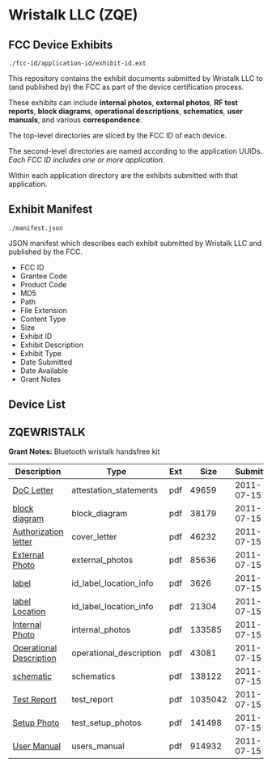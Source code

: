# Wristalk LLC (ZQE)
## FCC Device Exhibits

```
./fcc-id/application-id/exhibit-id.ext
```

This repository contains the exhibit documents submitted by Wristalk LLC to (and published by) the FCC as part of the device certification process.

These exhibits can include **internal photos**, **external photos**, **RF test reports**, **block diagrams**, **operational descriptions**, **schematics**, **user manuals**, and various **correspondence**.

The top-level directories are sliced by the FCC ID of each device.

The second-level directories are named according to the application UUIDs. *Each FCC ID includes one or more application.*

Within each application directory are the exhibits submitted with that application. 

## Exhibit Manifest

```
./manifest.json
```

JSON manifest which describes each exhibit submitted by Wristalk LLC and published by the FCC.

- FCC ID
- Grantee Code
- Product Code
- MD5
- Path
- File Extension
- Content Type
- Size
- Exhibit ID
- Exhibit Description
- Exhibit Type
- Date Submitted
- Date Available
- Grant Notes

## Device List
## ZQEWRISTALK
**Grant Notes:** Bluetooth wristalk handsfree kit

| Description | Type | Ext | Size | Submitted | Available |
| ----------- | ---- | --- | ---- | --------- | --------- |
| [DoC Letter](ZQEWRISTALK/e2dedaebbc992e2187dfc97b5c40b412/1502441.pdf) | attestation_statements | pdf | 49659 | 2011-07-15 | 2011-07-15 |
| [block diagram](ZQEWRISTALK/e2dedaebbc992e2187dfc97b5c40b412/1502431.pdf) | block_diagram | pdf | 38179 | 2011-07-15 | 2011-07-15 |
| [Authorization letter](ZQEWRISTALK/e2dedaebbc992e2187dfc97b5c40b412/1502430.pdf) | cover_letter | pdf | 46232 | 2011-07-15 | 2011-07-15 |
| [External Photo](ZQEWRISTALK/e2dedaebbc992e2187dfc97b5c40b412/1502434.pdf) | external_photos | pdf | 85636 | 2011-07-15 | 2011-07-15 |
| [label](ZQEWRISTALK/e2dedaebbc992e2187dfc97b5c40b412/1502435.pdf) | id_label_location_info | pdf | 3626 | 2011-07-15 | 2011-07-15 |
| [label Location](ZQEWRISTALK/e2dedaebbc992e2187dfc97b5c40b412/1502436.pdf) | id_label_location_info | pdf | 21304 | 2011-07-15 | 2011-07-15 |
| [Internal Photo](ZQEWRISTALK/e2dedaebbc992e2187dfc97b5c40b412/1502437.pdf) | internal_photos | pdf | 133585 | 2011-07-15 | 2011-07-15 |
| [Operational Description](ZQEWRISTALK/e2dedaebbc992e2187dfc97b5c40b412/1502432.pdf) | operational_description | pdf | 43081 | 2011-07-15 | 2011-07-15 |
| [schematic](ZQEWRISTALK/e2dedaebbc992e2187dfc97b5c40b412/1502433.pdf) | schematics | pdf | 138122 | 2011-07-15 | 2011-07-15 |
| [Test Report](ZQEWRISTALK/e2dedaebbc992e2187dfc97b5c40b412/1502438.pdf) | test_report | pdf | 1035042 | 2011-07-15 | 2011-07-15 |
| [Setup Photo](ZQEWRISTALK/e2dedaebbc992e2187dfc97b5c40b412/1502439.pdf) | test_setup_photos | pdf | 141498 | 2011-07-15 | 2011-07-15 |
| [User Manual](ZQEWRISTALK/e2dedaebbc992e2187dfc97b5c40b412/1502440.pdf) | users_manual | pdf | 914932 | 2011-07-15 | 2011-07-15 |
